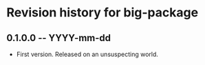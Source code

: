 # Revision history for big-package

## 0.1.0.0 -- YYYY-mm-dd

* First version. Released on an unsuspecting world.
